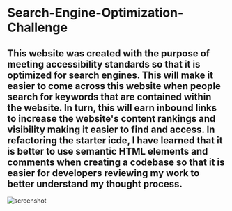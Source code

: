 # Search-Engine-Optimization-Challenge

## This website was created with the purpose of meeting accessibility standards so that it is optimized for search engines. This will make it easier to come across this website when people search for keywords that are contained within the website. In turn, this will earn inbound links to increase the website's content rankings and visibility making it easier to find and access. In refactoring the starter icde, I have learned that it is better to use semantic HTML elements and comments when creating a codebase so that it is easier for developers reviewing my work to better understand my thought process. 

![screenshot](https://user-images.githubusercontent.com/118701880/209253892-c2a510f7-9481-4e01-9ad6-9017ec18bb38.png)